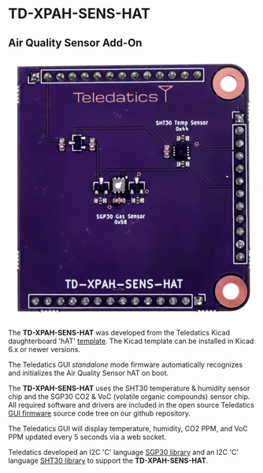 # TD-XPAH-SENS-HAT

## Air Quality Sensor Add-On

![](images/TD-XPAH-SENS-HAT.png)

The **TD-XPAH-SENS-HAT** was developed from the Teledatics Kicad daughterboard 'hAT' [template](https://github.com/teledatics/TD-XPAH_hAT_template). The Kicad template can be installed in Kicad 6.x or newer versions.


The Teledatics GUI <i>standalone</i> mode firmware automatically recognizes and initializes the Air Quality Sensor hAT on boot.

The **TD-XPAH-SENS-HAT** uses the SHT30 temperature & humidity sensor chip and the SGP30 CO2 & VoC (volatile organic compounds) sensor chip. All required software and drivers are included in the open source Teledatics [GUI firmware](https://github.com/teledatics/nrc7292_sdk/tree/teledatics_gui) source code tree on our github repository.

The Teledatics GUI will display temperature, humidity, CO2 PPM, and VoC PPM updated every 5 seconds via a web socket.

Teledatics developed an I2C 'C' language [SGP30 library](https://github.com/teledatics/nrc7292_sdk/tree/teledatics_gui/package/standalone/lib/sgp30) and an I2C 'C' language [SHT30 library](https://github.com/teledatics/nrc7292_sdk/tree/teledatics_gui/package/standalone/lib/sht30) to support the **TD-XPAH-SENS-HAT**.